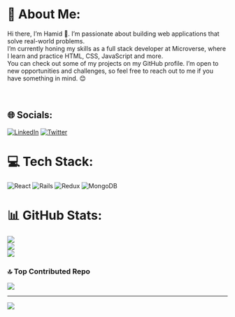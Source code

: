 # 💫 About Me:
Hi there, I’m Hamid 👋. I’m passionate about building web applications that solve real-world problems. <br> I’m currently honing my skills as a full stack developer at Microverse, where I learn and practice HTML, CSS, JavaScript and more.<br>You can check out some of my projects on my GitHub profile. I’m open to new opportunities and challenges, so feel free to reach out to me if you have something in mind. 😊<br><br><br>

## 🌐 Socials:
[![LinkedIn](https://img.shields.io/badge/LinkedIn-%230077B5.svg?logo=linkedin&logoColor=white)](https://www.linkedin.com/in/hamid-azim-61a525273/) [![Twitter](https://img.shields.io/badge/Twitter-%231DA1F2.svg?logo=Twitter&logoColor=white)](https://twitter.com/hamidazim321) 

# 💻 Tech Stack:
![React](https://img.shields.io/badge/react-%2320232a.svg?style=for-the-badge&logo=react&logoColor=%2361DAFB) ![Rails](https://img.shields.io/badge/rails-%23CC0000.svg?style=for-the-badge&logo=ruby-on-rails&logoColor=white) ![Redux](https://img.shields.io/badge/redux-%23593d88.svg?style=for-the-badge&logo=redux&logoColor=white) ![MongoDB](https://img.shields.io/badge/MongoDB-%234ea94b.svg?style=for-the-badge&logo=mongodb&logoColor=white)
# 📊 GitHub Stats:
![](https://github-readme-stats.vercel.app/api?username=hamidazim321&theme=dark&hide_border=false&include_all_commits=false&count_private=false)<br/>
![](https://github-readme-streak-stats.herokuapp.com/?user=hamidazim321&theme=dark&hide_border=false)<br/>
![](https://github-readme-stats.vercel.app/api/top-langs/?username=hamidazim321&theme=dark&hide_border=false&include_all_commits=false&count_private=false&layout=compact)

### 🔝 Top Contributed Repo
![](https://github-contributor-stats.vercel.app/api?username=hamidazim321&limit=5&theme=dark&combine_all_yearly_contributions=true)

---
[![](https://visitcount.itsvg.in/api?id=hamidazim321&icon=0&color=0)](https://visitcount.itsvg.in)

<!-- Proudly created with GPRM ( https://gprm.itsvg.in ) -->
